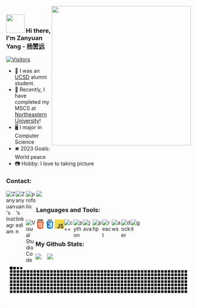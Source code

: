 <img align="right" src="https://user-images.githubusercontent.com/59616360/161450162-e8fbd8f2-a122-4d9f-b6a8-b4a2fc20ebba.png" width="380" height="380" />


### <div align="top"><img src="https://user-images.githubusercontent.com/59616360/161402765-f2331137-4068-4a3b-ac32-980d0382b0c1.gif" width="50" height="50" /> Hi there, I'm Zanyuan Yang - [杨赞远][website] </div>

</div>

[![Visitors](https://visitor-badge.glitch.me/badge?page_id=ZanyuanYang&left_color=grey&right_color=blue)](https://github.com/ZanyuanYang)

- 🏫 I was an [UCSD][ucsdwebsite] alumni student.
- 🏫 Recently, I have completed my MSCS at [Northeastern University][neuwebsite]!
- 🖥 I major in Computer Science
- 🛎 2023 Goals: World peace
- 📷 Hobby: I love to taking picture

### Contact:

[<img align="left" alt="Zanyuan's Instagram" width="26px" src="https://img.icons8.com/ios-filled/28/undefined/instagram-new--v1.png"/>][instagram]
[<img align="left" alt="Zanyuan's linkedin" width="28px" src="https://img.icons8.com/ios-filled/50/undefined/linkedin-circled--v1.png"/>][linkedin]
[<img align="left" alt="profolio" width="28px" src="https://img.icons8.com/ios-glyphs/28/undefined/test-account.png"/>][website]
<a align="left" href="mailto:zayang@ucsd.com"><img width="28px" src="https://img.icons8.com/ios-glyphs/30/undefined/new-post.png"/></a>
<br />

### Languages and Tools:

<img align="left" alt="Visual Studio Code" width="26px" src="https://img.icons8.com/fluent/100/000000/visual-studio-code-2019.png" />
<img align="left" alt="HTML5" width="26px" src="https://raw.githubusercontent.com/github/explore/80688e429a7d4ef2fca1e82350fe8e3517d3494d/topics/html/html.png" />
<img align="left" alt="CSS3" width="26px" src="https://raw.githubusercontent.com/github/explore/80688e429a7d4ef2fca1e82350fe8e3517d3494d/topics/css/css.png" />
<img align="left" alt="JavaScript" width="26px" src="https://raw.githubusercontent.com/github/explore/80688e429a7d4ef2fca1e82350fe8e3517d3494d/topics/javascript/javascript.png" />
<img align="left" alt="c++" width="26px" src="https://img.icons8.com/color/100/000000/c-plus-plus-logo.png" />
<img align="left" alt="python" width="26px" src="https://img.icons8.com/color/26/000000/python.png" />
<img align="left" alt="java" width="26px" src="https://img.icons8.com/color/26/000000/java-coffee-cup-logo.png" />
<img align="left" alt="php" width="26px" src="https://img.icons8.com/offices/26/000000/php-logo.png" />
<img align="left" alt="react" width="26px" src="https://img.icons8.com/office/26/000000/react.png" />
<img align="left" alt="aws" width="26px" src="https://img.icons8.com/color/26/000000/amazon-web-services.png" />
<img align="left" alt="docker" width="26px" src="https://img.icons8.com/fluency/26/000000/docker.png" />
<img align="left" alt="git" width="26px" src="https://img.icons8.com/color/26/000000/git.png"/>

<br />
<br />

### My Github Stats:
<div>
  <img height="170em" src="https://github-readme-stats.vercel.app/api?username=zanyuanyang&show_icons=true&theme=radical" />
  &nbsp;&nbsp;
  <img height="170em" src="https://github-readme-stats.vercel.app/api/top-langs/?username=zanyuanyang&layout=compact"  />
</div>

<picture>
  <source media="(prefers-color-scheme: dark)" srcset="https://raw.githubusercontent.com/zanyuanyang/zanyuanyang/output/github-contribution-grid-snake-dark.svg">
  <source media="(prefers-color-scheme: light)" srcset="https://raw.githubusercontent.com/zanyuanyang/zanyuanyang/output/github-contribution-grid-snake.svg">
  <img alt="github contribution grid snake animation" src="https://raw.githubusercontent.com/zanyuanyang/zanyuanyang/output/github-contribution-grid-snake.svg">
</picture>


[website]: https://zanyuanyang.github.io/
[ucsdwebsite]: https://ucsd.edu/
[neuwebsite]: https://www.northeastern.edu/
[instagram]: https://www.instagram.com/jayingyoung/
[facebook]: https://www.facebook.com/profile.php?id=100011389736236/
[QRcode]: https://www.jayingyoung.com/photo/QRcode.jpg/
[linkedin]: https://www.linkedin.com/in/zanyuan-yang-277562129/
